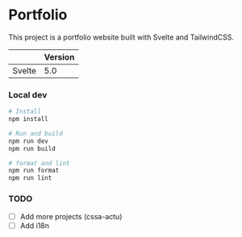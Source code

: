 # Portfolio

This project is a portfolio website built with Svelte and TailwindCSS.

|        | Version |
| ------ | ------- |
| Svelte | 5.0     |

### Local dev

```bash
# Install
npm install

# Run and build
npm run dev
npm run build

# format and lint
npm run format
npm run lint
```

### TODO

- [ ] Add more projects (cssa-actu)
- [ ] Add i18n
